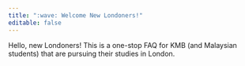 ```yaml
---
title: ":wave: Welcome New Londoners!"
editable: false
---
```


Hello, new Londoners! This is a one-stop FAQ for KMB (and Malaysian students) that are pursuing their studies in London.
